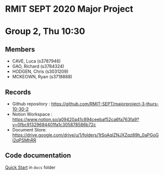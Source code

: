 # RMIT SEPT 2020 Major Project

# Group 2, Thu 10:30

## Members
* CAVE, Luca (s3787946)
* GAO, Richard (s3784324)
* HODGEN, Chris (s3031209)
* MCKEOWN, Ryan (s3718888)

## Records

* Github repository : https://github.com/RMIT-SEPT/majorproject-3-thurs-10-30-2
* Notion Workspace : https://www.notion.so/a09420a41c894ceebaf52ca6fa763fa9?v=0fbc91329684401fa1c305878586b72c
* Document Store: https://drive.google.com/drive/u/1/folders/1tSoAqlZNJXZqz89h_0aPGoGl2qPSMhRR


## Code documentation

[Quick Start](/docs/README.md) in `docs` folder

